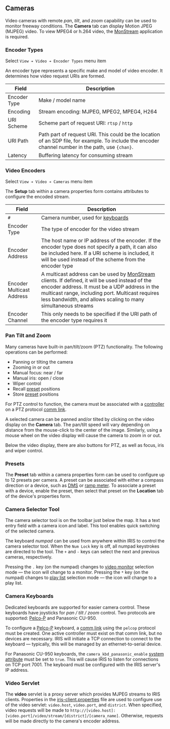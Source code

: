 ## Cameras

Video cameras with remote _pan_, _tilt_, and _zoom_ capability can be used to
monitor freeway conditions.  The **Camera** tab can display Motion JPEG (MJPEG)
video.  To view MPEG4 or h.264 video, the [MonStream] application is required.

### Encoder Types

Select `View ➔ Video ➔ Encoder Types` menu item

An encoder type represents a specific make and model of video encoder.  It
determines how video request URIs are formed.

Field        | Description
-------------|------------------
Encoder Type | Make / model name
Encoding     | Stream encoding: MJPEG, MPEG2, MPEG4, H264
URI Scheme   | Scheme part of request URI: `rtsp` / `http`
URI Path     | Path part of request URI.  This could be the location of an SDP file, for example.  To include the encoder channel number in the path, use `{chan}`.
Latency      | Buffering latency for consuming stream

### Video Encoders

Select `View ➔ Video ➔ Cameras` menu item

The **Setup** tab within a camera properties form contains attributes to
configure the encoded stream.

Field                     | Description
--------------------------|-------------------------------------------
`#`                       | Camera number, used for [keyboards](#camera-keyboards)
Encoder Type              | The type of encoder for the video stream
Encoder Address           | The host name or IP address of the encoder.  If the encoder type does not specify a path, it can also be included here.  If a URI scheme is included, it will be used instead of the scheme from the encoder type
Encoder Multicast Address | A multicast address can be used by [MonStream] clients.  If defined, it will be used instead of the encoder address.  It must be a UDP address in the multicast range, including port.  Multicast requires less bandwidth, and allows scaling to many simultaneous streams
Encoder Channel           | This only needs to be specified if the URI path of the encoder type requires it

### Pan Tilt and Zoom

Many cameras have built-in pan/tilt/zoom (PTZ) functionality.  The following
operations can be performed:

* Panning or tilting the camera
* Zooming in or out
* Manual focus: near / far
* Manual iris: open / close
* Wiper control
* Recall [preset](#presets) positions
* Store [preset](#presets) positions

For PTZ control to function, the camera must be associated with a [controller]
on a PTZ protocol [comm link].

A selected camera can be panned and/or tilted by clicking on the video display
on the **Camera** tab.  The pan/tilt speed will vary depending on distance from
the mouse-click to the center of the image.  Similarly, using a mouse wheel on
the video display will cause the camera to zoom in or out.

Below the video display, there are also buttons for PTZ, as well as focus, iris
and wiper control.

### Presets

The **Preset** tab within a camera properties form can be used to configure up
to 12 presets per camera.  A preset can be associated with either a compass
direction or a device, such as [DMS] or [ramp meter].  To associate a preset
with a device, enable the preset, then select that preset on the **Location**
tab of the device's properties form.

### Camera Selector Tool

The camera selector tool is on the toolbar just below the map.  It has a text
entry field with a camera icon and label.  This tool enables quick switching of
the selected camera.

The keyboard _numpad_ can be used from anywhere within IRIS to control the
camera selector tool.  When the `Num Lock` key is off, all numpad keystrokes are
directed to the tool.  The `+` and `-` keys can select the next and previous
cameras, respectively.

Pressing the `.` key (on the numpad) changes to [video monitor] selection mode —
the icon will change to a monitor.  Pressing the `*` key (on the numpad) changes
to [play list] selection mode — the icon will change to a play list.

### Camera Keyboards

Dedicated keyboards are supported for easier camera control.  These keyboards
have joysticks for _pan / tilt / zoom_ control.  Two protocols are supported:
[Pelco-P] and Panasonic CU-950.

To configure a [Pelco-P] keyboard, a [comm link] using the `pelcop` protocol
must be created.  One active controller must exist on that comm link, but no
devices are necessary.  IRIS will initiate a TCP connection to connect to the
keyboard — typically, this will be managed by an ethernet-to-serial device.

For Panasonic CU-950 keyboards, the `camera_kbd_panasonic_enable`
[system attribute] must be set to `true`.  This will cause IRIS to listen for
connections on TCP port 7001.  The keyboard must be configured with the IRIS
server's IP address.

### Video Servlet

The **video** servlet is a proxy server which provides MJPEG streams to IRIS
clients.  Properties in the [iris-client.properties] file are used to configure
use of the video servlet: `video.host`, `video.port`, and `district`.  When
specified, video requests will be made to
`http://[video.host]:[video.port]/video/stream/[district]/[camera_name]`.
Otherwise, requests will be made directly to the camera's encoder address.


[comm link]: admin_guide.html#comm_links
[controller]: controllers.html
[DMS]: admin_guide.html#dms
[keyboard systems]: admin_guide.html#cam_kbd
[iris-client.properties]: admin_guide.html#client_properties
[MonStream]: video.html#monstream
[Pelco-P]: admin_guide.html#pelcop
[play list]: video.html#play-lists
[ramp meter]: ramp_meters.html
[system attribute]: admin_guide.html#sys_attr
[video monitor]: video.html
